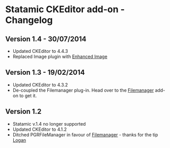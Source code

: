 Statamic CKEditor add-on - Changelog
====================

## Version 1.4 - 30/07/2014
* Updated CKEditor to 4.4.3
* Replaced Image plugin with [Enhanced Image](http://ckeditor.com/addon/image2)

## Version 1.3 - 19/02/2014
* Updated CKEditor to 4.3.2
* De-coupled the Filemanager plug-in. Head over to the [Filemanager](https://github.com/katrinkerber/statamic-filemanager) add-on to get it.

## Version 1.2
* Statamic v.1.4 no longer supported
* Updated CKEditor to 4.1.2
* Ditched PGRFileManager in favour of [Filemanager](https://github.com/simogeo/Filemanager) - thanks for the tip [Logan](https://twitter.com/LoganGreer)
